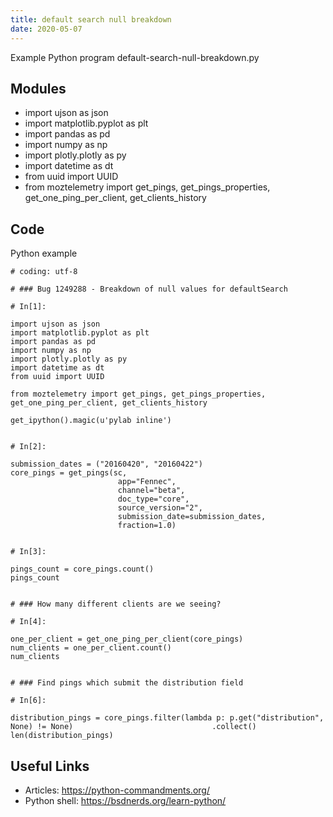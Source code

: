 ```yaml
---
title: default search null breakdown
date: 2020-05-07
---
```

Example Python program default-search-null-breakdown.py

## Modules

* import ujson as json
* import matplotlib.pyplot as plt
* import pandas as pd
* import numpy as np
* import plotly.plotly as py
* import datetime as dt
* from uuid import UUID
* from moztelemetry import get_pings, get_pings_properties, get_one_ping_per_client, get_clients_history

## Code

Python example

    
    # coding: utf-8
    
    # ### Bug 1249288 - Breakdown of null values for defaultSearch
    
    # In[1]:
    
    import ujson as json
    import matplotlib.pyplot as plt
    import pandas as pd
    import numpy as np
    import plotly.plotly as py
    import datetime as dt
    from uuid import UUID
    
    from moztelemetry import get_pings, get_pings_properties, get_one_ping_per_client, get_clients_history
    
    get_ipython().magic(u'pylab inline')
    
    
    # In[2]:
    
    submission_dates = ("20160420", "20160422")
    core_pings = get_pings(sc,
                            app="Fennec",
                            channel="beta",
                            doc_type="core",
                            source_version="2",
                            submission_date=submission_dates,
                            fraction=1.0)
    
    
    # In[3]:
    
    pings_count = core_pings.count()
    pings_count
    
    
    # ### How many different clients are we seeing?
    
    # In[4]:
    
    one_per_client = get_one_ping_per_client(core_pings)
    num_clients = one_per_client.count()
    num_clients
    
    
    # ### Find pings which submit the distribution field
    
    # In[6]:
    
    distribution_pings = core_pings.filter(lambda p: p.get("distribution", None) != None)                               .collect()
    len(distribution_pings)
    
    

## Useful Links

- Articles: https://python-commandments.org/
- Python shell: https://bsdnerds.org/learn-python/
